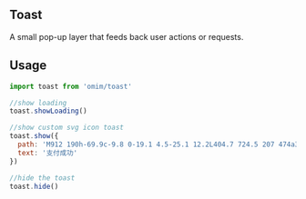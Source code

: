 ## Toast

A small pop-up layer that feeds back user actions or requests.

## Usage

```js
import toast from 'omim/toast'

//show loading
toast.showLoading()

//show custom svg icon toast
toast.show({
  path: 'M912 190h-69.9c-9.8 0-19.1 4.5-25.1 12.2L404.7 724.5 207 474a32 32 0 0 0-25.1-12.2H112c-6.7 0-10.4 7.7-6.3 12.9l273.9 347c12.8 16.2 37.4 16.2 50.3 0l488.4-618.9c4.1-5.1.4-12.8-6.3-12.8z',
  text: '支付成功'
})

//hide the toast
toast.hide()
```

